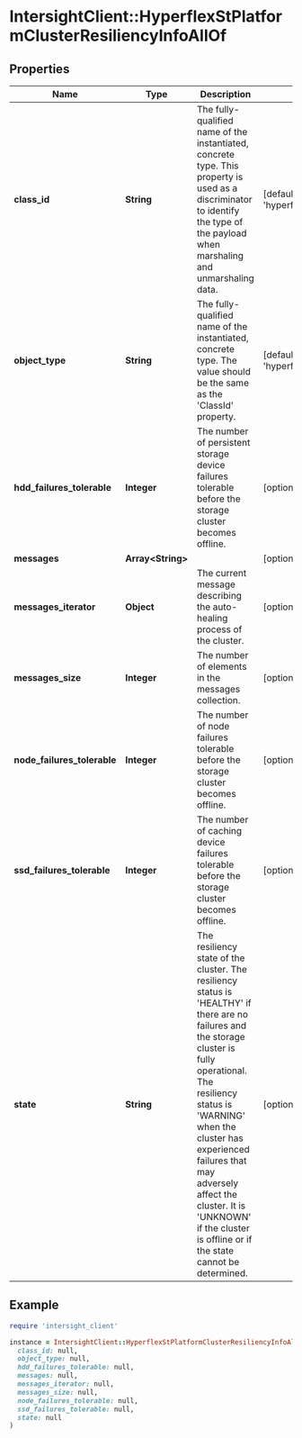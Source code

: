 # IntersightClient::HyperflexStPlatformClusterResiliencyInfoAllOf

## Properties

| Name | Type | Description | Notes |
| ---- | ---- | ----------- | ----- |
| **class_id** | **String** | The fully-qualified name of the instantiated, concrete type. This property is used as a discriminator to identify the type of the payload when marshaling and unmarshaling data. | [default to &#39;hyperflex.StPlatformClusterResiliencyInfo&#39;] |
| **object_type** | **String** | The fully-qualified name of the instantiated, concrete type. The value should be the same as the &#39;ClassId&#39; property. | [default to &#39;hyperflex.StPlatformClusterResiliencyInfo&#39;] |
| **hdd_failures_tolerable** | **Integer** | The number of persistent storage device failures tolerable before the storage cluster becomes offline. | [optional][readonly] |
| **messages** | **Array&lt;String&gt;** |  | [optional] |
| **messages_iterator** | **Object** | The current message describing the auto-healing process of the cluster. | [optional][readonly] |
| **messages_size** | **Integer** | The number of elements in the messages collection. | [optional][readonly] |
| **node_failures_tolerable** | **Integer** | The number of node failures tolerable before the storage cluster becomes offline. | [optional][readonly] |
| **ssd_failures_tolerable** | **Integer** | The number of caching device failures tolerable before the storage cluster becomes offline. | [optional][readonly] |
| **state** | **String** | The resiliency state of the cluster. The resiliency status is &#39;HEALTHY&#39; if there are no failures and the storage cluster is fully operational. The resiliency status is &#39;WARNING&#39; when the cluster has experienced failures that may adversely affect the cluster. It is &#39;UNKNOWN&#39; if the cluster is offline or if the state cannot be determined. | [optional][readonly] |

## Example

```ruby
require 'intersight_client'

instance = IntersightClient::HyperflexStPlatformClusterResiliencyInfoAllOf.new(
  class_id: null,
  object_type: null,
  hdd_failures_tolerable: null,
  messages: null,
  messages_iterator: null,
  messages_size: null,
  node_failures_tolerable: null,
  ssd_failures_tolerable: null,
  state: null
)
```

